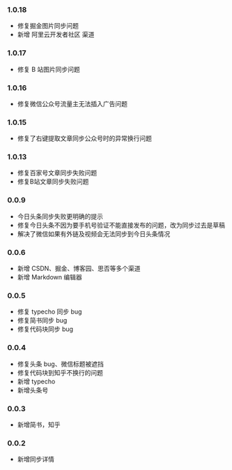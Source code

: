 ### 1.0.18

- 修复掘金图片同步问题
- 新增 阿里云开发者社区 渠道

### 1.0.17

- 修复 B 站图片同步问题

### 1.0.16

- 修复微信公众号流量主无法插入广告问题

### 1.0.15

- 修复了右键提取文章同步公众号时的异常换行问题

### 1.0.13

- 修复百家号文章同步失败问题
- 修复B站文章同步失败问题

### 0.0.9

- 今日头条同步失败更明确的提示
- 修复今日头条不因为要手机号验证不能直接发布的问题，改为同步过去是草稿
- 解决了微信如果有外链及视频会无法同步到今日头条情况

### 0.0.6

- 新增 CSDN、掘金、博客园、思否等多个渠道
- 新增 Markdown 编辑器

### 0.0.5

- 修复 typecho 同步 bug
- 修复简书同步 bug
- 修复代码块同步 bug

### 0.0.4

- 修复头条 bug、微信标题被遮挡
- 修复代码块到知乎不换行的问题
- 新增 typecho
- 新增头条号

### 0.0.3

- 新增简书，知乎

### 0.0.2

- 新增同步详情

